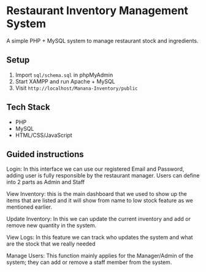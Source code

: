 # Restaurant Inventory Management System

A simple PHP + MySQL system to manage restaurant stock and ingredients.

## Setup
1. Import `sql/schema.sql` in phpMyAdmin
2. Start XAMPP and run Apache + MySQL
3. Visit `http://localhost/Manana-Inventory/public`

## Tech Stack
- PHP
- MySQL
- HTML/CSS/JavaScript

## Guided instructions 

Login: In this interface we can use our registered Email and Password, adding user is fully responsible by the restaurant manager. Users can define into 2 parts as Admin and Staff 

View Inventory: this is the main dashboard that we used to show up the items that are listed and it will show from name to low stock feature as we mentioned earlier.

Update Inventory: In this we can update the current inventory and add or remove new quantity in the system.

View Logs: In this feature we can track who updates the system and what are the stock that we really needed 

Manage Users: This function mainly applies for the Manager/Admin of the system; they can add or remove a staff member from the system.
